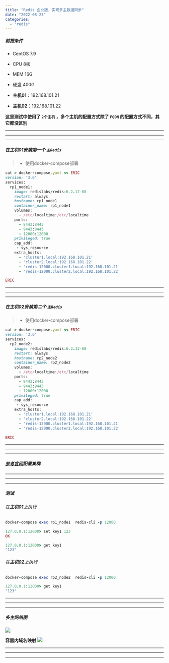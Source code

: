 ```yaml
---
title: "Redis 企业版，实现多主数据同步"
date: "2022-08-23"
categories: 
  - "redis"
---
```


##### 前提条件

- CentOS 7.9
- CPU 8核
- MEM 16G
- 硬盘 400G
    
- **主机01**：192.168.101.21
    
- **主机02**：192.168.101.22

**这里测试中使用了 `2个主机` ，多个主机的配置方式除了 `FQDN` 的配置方式不同，其它都没区别**

* * *

* * *

* * *

##### 在**主机01**安装第一个 **`主Redis`**

> - 使用docker-compose部署

```ruby
cat > docker-compose.yaml << ERIC
version: '3.6'
services:
  rp1_node1:
    image: redislabs/redis:6.2.12-68
    restart: always
    hostname: rp1_node1
    container_name: rp1_node1
    volumes:
      - /etc/localtime:/etc/localtime
    ports:
      - 8443:8443
      - 9443:9443
      - 12000:12000
    privileged: true
    cap_add:
     - sys_resource
    extra_hosts:
      - 'cluster1.local:192.168.101.21'
      - 'cluster2.local:192.168.101.22'
      - 'redis-12000.cluster1.local:192.168.101.21'
      - 'redis-12000.cluster2.local:192.168.101.22'

ERIC

```

* * *

* * *

* * *

##### 在**主机02**安装第二个 **`主Redis`**

> - 使用docker-compose部署

```ruby
cat > docker-compose.yaml << ERIC
version: '3.6'
services:
  rp2_node2:
    image: redislabs/redis:6.2.12-68
    restart: always
    hostname: rp2_node2
    container_name: rp2_node2
    volumes:
      - /etc/localtime:/etc/localtime
    ports:
      - 8443:8443
      - 9443:9443
      - 12000:12000
    privileged: true
    cap_add:
     - sys_resource
    extra_hosts:
      - 'cluster1.local:192.168.101.21'
      - 'cluster2.local:192.168.101.22'
      - 'redis-12000.cluster1.local:192.168.101.21'
      - 'redis-12000.cluster2.local:192.168.101.22'

ERIC

```

* * *

* * *

* * *

##### [参考官网](https://docs.redis.com/latest/rs/databases/active-active/get-started-active-active/ "参考官网")配置集群

* * *

* * *

* * *

##### 测试

###### 在**主机01**上执行

```ruby
docker-compose exec rp1_node1  redis-cli -p 12000

127.0.0.1:12000> set key1 123
OK

127.0.0.1:12000> get key1
"123"

```

###### 在**主机02**上执行

```ruby
docker-compose exec rp2_node2  redis-cli -p 12000

127.0.0.1:12000> get key1
"123"

```

* * *

* * *

* * *

##### **多主网络图**

[![](http://qiniu.dev-share.top/image/png/RedisLabs-Active-Active.png)](http://qiniu.dev-share.top/image/png/RedisLabs-Active-Active.png)

**容器内域名映射** [![](http://qiniu.dev-share.top/image/png/RedisLabs-Active-Active-hosts.png)](http://qiniu.dev-share.top/image/png/RedisLabs-Active-Active-hosts.png)

* * *

* * *

* * *
